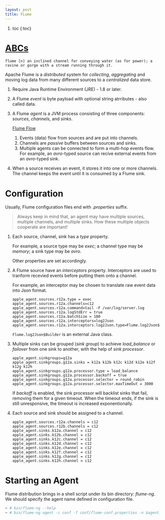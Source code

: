 ```yaml
---
layout: post
title: FLume
---
```


1. toc
{:toc}

# [ABCs](https://flume.apache.org/FlumeUserGuide.html)

```
flume [n] an inclined channel for conveying water (as for power); a ravine or gorge with a stream running through it.
```

Apache Flume is a *distributed* system for *collecting*, *aggregating* and moving log data from many different sources to a *centralized* data store.

1. Require Java Runtime Environment (JRE) - 1.8 or later.
2. A Flume *event* is byte payload with optional string atrributes - also called data.
3. A Flume *agent* is a JVM process consisting of three components: *sources*, *channels*, and *sinks*.

   [Flume Flow](/assets/flume-flow.png)

   1. Events (data) flow from sources and are put into channels.
   2. Channels are *passive* buffers between sources and sinks.
   3. Multiple agents can be connected to form a multi-hop events flow. For example, an *avro*-typed source can recive external events from an *avro*-typed sink.
4. When a source receives an event, it stores it into one or more channels. The channel keeps the event until it is consumed by a Flume sink.

# Configuration

Usually, Flume configuration files end with *.properties* suffix.

>Always keep in mind that, an agent may have multiple sources, multiple channels, and multiple sinks. How these multiple objects cooperate are important!

1. Each source, channel, sink has a *type* property.

   For example, a source type may be *exec*; a channel type may be *memory*; a sink type may be *avro*.

   Other properties are set accordingly.
2. A Flume source have an *interceptors* property. Interceptors are used to tranform recevied events before putting them onto a channel.

   For example, an interceptor may be chosen to translate raw event data into Json format.

   ```
   apple_agent.sources.r12a.type = exec
   apple_agent.sources.r12a.channels=c12
   apple_agent.sources.r12a.command=tail -F /var/log/server.log
   apple_agent.sources.r12a.logStdErr = true
   apple_agent.sources.r12a.batchSize = 100
   apple_agent.sources.r12a.interceptors=log2Json
   apple_agent.sources.r12a.interceptors.log2Json.type=Flume.log2Json$Builder
   ```

   `Flume.log2Json$Builder` is an external Java class.
3. Multiple sinks can be grouped (*sink group*) to achieve *load_balance* or *failover* from one sink to another, with the help of *sink processor*.

   ```
   apple_agent.sinkgroups=g12a
   apple_agent.sinkgroups.g12a.sinks = k12a k12b k12c k12d k12e k12f k12g k12h
   apple_agent.sinkgroups.g12a.processor.type = load_balance
   apple_agent.sinkgroups.g12a.processor.backoff = true
   apple_agent.sinkgroups.g12a.processor.selector = round_robin
   apple_agent.sinkgroups.g12a.processor.selector.maxTimeOut = 3000
   ```

   If *backoff* is enabled, the sink processor will backlist sinks that fail, removing them for a given timeout. When the timeout ends, if the sink is still unresponsive, the timeout is increased exponentionally.
4. Each source and sink should be assigned to a channel.

   ```
   apple_agent.sources.r12a.channels = c12
   apple_agent.sources.r12b.channels = c12
   apple_agent.sinks.k12a.channel = c12
   apple_agent.sinks.k12b.channel = c12
   apple_agent.sinks.k12c.channel = c12
   apple_agent.sinks.k12d.channel = c12
   apple_agent.sinks.k12e.channel = c12
   apple_agent.sinks.k12f.channel = c12
   apple_agent.sinks.k12g.channel = c12
   apple_agent.sinks.k12h.channel = c12
   ```

# Starting an Agent

Flume distribution brings in a shell script under its bin directory: *flume-ng*. We should specify the agent name defined in configuration file.

```bash
~ # bin/flume-ng --help
~ # bin/flume-ng agent -c conf -f conf/flume-conf.properties -n $agent_name 
```
